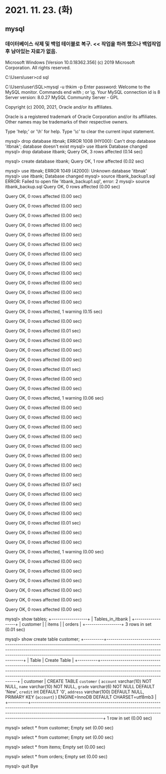 # 2021. 11. 23. (화)

## mysql

### 데이터베이스 삭제 및 백업 테이블로 복구. << 작업을 하려 했으나 백업작업 후 남아있는 자료가 없음.



Microsoft Windows [Version 10.0.18362.356]
(c) 2019 Microsoft Corporation. All rights reserved.

C:\Users\user>cd sql

C:\Users\user\SQL>mysql -u thkim -p
Enter password:
Welcome to the MySQL monitor.  Commands end with ; or \g.
Your MySQL connection id is 8
Server version: 8.0.27 MySQL Community Server - GPL

Copyright (c) 2000, 2021, Oracle and/or its affiliates.

Oracle is a registered trademark of Oracle Corporation and/or its
affiliates. Other names may be trademarks of their respective
owners.

Type 'help;' or '\h' for help. Type '\c' to clear the current input statement.

mysql> drop database itbnak;
ERROR 1008 (HY000): Can't drop database 'itbnak'; database doesn't exist
mysql> use itbank
Database changed
mysql> drop database itbank;
Query OK, 3 rows affected (0.14 sec)

mysql> create database itbank;
Query OK, 1 row affected (0.02 sec)

mysql> use itbnak;
ERROR 1049 (42000): Unknown database 'itbnak'
mysql> use itbank;
Database changed
mysql> source itbank_backup1.sql
ERROR:
Failed to open file 'itbank_backup1.sql', error: 2
mysql> source itbank_backup.sql
Query OK, 0 rows affected (0.00 sec)

Query OK, 0 rows affected (0.00 sec)

Query OK, 0 rows affected (0.00 sec)

Query OK, 0 rows affected (0.00 sec)

Query OK, 0 rows affected (0.00 sec)

Query OK, 0 rows affected (0.00 sec)

Query OK, 0 rows affected (0.00 sec)

Query OK, 0 rows affected (0.00 sec)

Query OK, 0 rows affected (0.00 sec)

Query OK, 0 rows affected (0.00 sec)

Query OK, 0 rows affected (0.00 sec)

Query OK, 0 rows affected (0.00 sec)

Query OK, 0 rows affected (0.00 sec)

Query OK, 0 rows affected, 1 warning (0.15 sec)

Query OK, 0 rows affected (0.00 sec)

Query OK, 0 rows affected (0.01 sec)

Query OK, 0 rows affected (0.00 sec)

Query OK, 0 rows affected (0.00 sec)

Query OK, 0 rows affected (0.00 sec)

Query OK, 0 rows affected (0.01 sec)

Query OK, 0 rows affected (0.00 sec)

Query OK, 0 rows affected (0.00 sec)

Query OK, 0 rows affected, 1 warning (0.06 sec)

Query OK, 0 rows affected (0.00 sec)

Query OK, 0 rows affected (0.00 sec)

Query OK, 0 rows affected (0.00 sec)

Query OK, 0 rows affected (0.00 sec)

Query OK, 0 rows affected (0.00 sec)

Query OK, 0 rows affected (0.00 sec)

Query OK, 0 rows affected (0.00 sec)

Query OK, 0 rows affected (0.00 sec)

Query OK, 0 rows affected (0.07 sec)

Query OK, 0 rows affected (0.00 sec)

Query OK, 0 rows affected (0.00 sec)

Query OK, 0 rows affected (0.00 sec)

Query OK, 0 rows affected (0.01 sec)

Query OK, 0 rows affected (0.00 sec)

Query OK, 0 rows affected (0.00 sec)

Query OK, 0 rows affected, 1 warning (0.00 sec)

Query OK, 0 rows affected (0.00 sec)

Query OK, 0 rows affected (0.00 sec)

Query OK, 0 rows affected (0.00 sec)

Query OK, 0 rows affected (0.00 sec)

Query OK, 0 rows affected (0.00 sec)

Query OK, 0 rows affected (0.00 sec)

mysql> show tables;
+------------------+
| Tables_in_itbank |
+------------------+
| customer         |
| items            |
| orders           |
+------------------+
3 rows in set (0.01 sec)

mysql> show create table customer;
+----------+------------------------------------------------------------------------------------------------------------------------------------------------------------------------------------------------------------------------------------------------------------------------------+
| Table    | Create Table                                                                                                                                                                                                                                                                 |
+----------+------------------------------------------------------------------------------------------------------------------------------------------------------------------------------------------------------------------------------------------------------------------------------+
| customer | CREATE TABLE `customer` (
  `account` varchar(10) NOT NULL,
  `name` varchar(10) NOT NULL,
  `grade` varchar(6) NOT NULL DEFAULT 'New',
  `credit` int DEFAULT '0',
  `address` varchar(100) DEFAULT NULL,
  PRIMARY KEY (`account`)
) ENGINE=InnoDB DEFAULT CHARSET=utf8mb3 |
+----------+------------------------------------------------------------------------------------------------------------------------------------------------------------------------------------------------------------------------------------------------------------------------------+
1 row in set (0.00 sec)

mysql> select * from customer;
Empty set (0.00 sec)

mysql> select * from customer;
Empty set (0.00 sec)

mysql> select * from items;
Empty set (0.00 sec)

mysql> select * from orders;
Empty set (0.00 sec)

mysql> quit
Bye


```